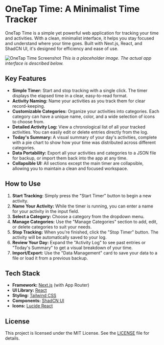 # OneTap Time: A Minimalist Time Tracker

OneTap Time is a simple yet powerful web application for tracking your time and activities. With a clean, minimalist interface, it helps you stay focused and understand where your time goes. Built with Next.js, React, and ShadCN UI, it's designed for efficiency and ease of use.

![OneTap Time Screenshot](https://placehold.co/800x600.png)
*This is a placeholder image. The actual app interface is described below.*

## Key Features

- **Simple Timer:** Start and stop tracking with a single click. The timer displays the elapsed time in a clear, easy-to-read format.
- **Activity Naming:** Name your activities as you track them for clear record-keeping.
- **Customizable Categories:** Organize your activities into categories. Each category can have a unique name, color, and a wide selection of icons to choose from.
- **Detailed Activity Log:** View a chronological list of all your tracked activities. You can easily edit or delete entries directly from the log.
- **Today's Summary:** A visual summary of your day's activities, complete with a pie chart to show how your time was distributed across different categories.
- **Data Portability:** Export all your activities and categories to a JSON file for backup, or import them back into the app at any time.
- **Collapsible UI:** All sections except the main timer are collapsible, allowing you to maintain a clean and focused workspace.

## How to Use

1.  **Start Tracking:** Simply press the "Start Timer" button to begin a new activity.
2.  **Name Your Activity:** While the timer is running, you can enter a name for your activity in the input field.
3.  **Select a Category:** Choose a category from the dropdown menu.
4.  **Manage Categories:** Use the "Manage Categories" section to add, edit, or delete categories to suit your needs.
5.  **Stop Tracking:** When you're finished, click the "Stop Timer" button. The activity will be automatically saved to your log.
6.  **Review Your Day:** Expand the "Activity Log" to see past entries or "Today's Summary" to get a visual breakdown of your time.
7.  **Import/Export:** Use the "Data Management" card to save your data to a file or load it from a previous backup.

## Tech Stack

- **Framework:** [Next.js](https://nextjs.org/) (with App Router)
- **UI Library:** [React](https://react.dev/)
- **Styling:** [Tailwind CSS](https://tailwindcss.com/)
- **Components:** [ShadCN UI](https://ui.shadcn.com/)
- **Icons:** [Lucide React](https://lucide.dev/)

## License

This project is licensed under the MIT License. See the [LICENSE](LICENSE) file for details.
